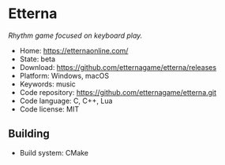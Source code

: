 # Etterna

_Rhythm game focused on keyboard play._

- Home: https://etternaonline.com/
- State: beta
- Download: https://github.com/etternagame/etterna/releases
- Platform: Windows, macOS
- Keywords: music
- Code repository: https://github.com/etternagame/etterna.git
- Code language: C, C++, Lua
- Code license: MIT

## Building

- Build system: CMake
